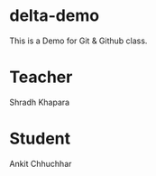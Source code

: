 # delta-demo
This is  a Demo for Git &amp; Github class.

# Teacher
Shradh Khapara

# Student
Ankit Chhuchhar
